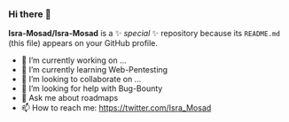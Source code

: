 ### Hi there 👋

**Isra-Mosad/Isra-Mosad** is a ✨ _special_ ✨ repository because its `README.md` (this file) appears on your GitHub profile.

- 🔭 I’m currently working on ...
- 🌱 I’m currently learning Web-Pentesting
- 👯 I’m looking to collaborate on ...
- 🤔 I’m looking for help with Bug-Bounty
- 💬 Ask me about roadmaps
- 📫 How to reach me: 
https://twitter.com/Isra_Mosad
